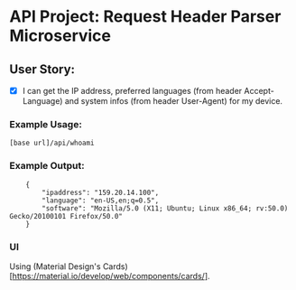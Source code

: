 # API Project: Request Header Parser Microservice

## User Story:
- [x] I can get the IP address, preferred languages (from header Accept-Language) and system infos (from header User-Agent) for my device.

### Example Usage:
```
[base url]/api/whoami
```

### Example Output:
```
    {
        "ipaddress": "159.20.14.100",
        "language": "en-US,en;q=0.5",
        "software": "Mozilla/5.0 (X11; Ubuntu; Linux x86_64; rv:50.0) Gecko/20100101 Firefox/50.0"
    }
```

### UI 

Using (Material Design's Cards)[https://material.io/develop/web/components/cards/].